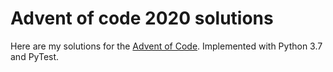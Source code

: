 # Advent of code 2020 solutions

Here are my solutions for the [Advent of Code](https://adventofcode.com/2020). 
Implemented with Python 3.7 and PyTest.
